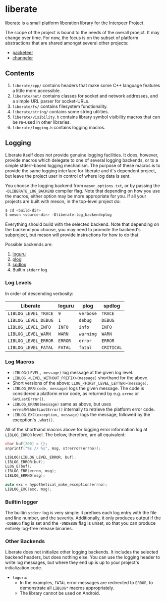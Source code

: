 # liberate

liberate is a small platform liberation library for the Interpeer Project.

The scope of the project is bound to the needs of the overall proejct. It may
change over time. For now, the focus is on the subset of platform abstractions
that are shared amongst several other projects:

- [packeteer](https://gitlab.com/interpeer/packeteer)
- [channeler](https://gitlab.com/interpeer/channeler)

## Contents

1. `liberate/cpp/` contains headers that make some C++ language features
  a little more accessible.
1. `liberate/net/` contains classes for socket and network addresses, and
  a simple URL parser for socket-URLs.
1. `liberate/fs/` contains filesystem functionality.
1. `liberate/string/` contains some string utilities.
1. `liberate/visibility.h` contains library symbol visibility macros that
  can be re-used in other libraries.
1. `liberate/logging.h` contains logging macros.

## Logging

Liberate itself does not provide genuine logging facilities. It does, however,
provide macros which delegate to one of several logging backends, or to a simple
stderr-based logging mechanism. The purpose of these macros is to provide the same
logging interface for liberate and it's dependent project, but leave the project
user in control of where log data is sent.

You choose the logging backend from `meson_options.txt`, or by passing the
`-DLIBERATE_LOG_BACKEND` compiler flag. Note that depending on how you use the
macros, either option may be more appropriate for you. If all your projects
are built with meson, in the top-level project do:

```bash
$ cd <build-dir>
$ meson <source-dir> -Dliberate:log_backend=plog
```

Everything should build with the selected backend. Note that depending on the
backend you choose, you may need to promote the backend's subproject, but meson
will provide instructions for how to do that.

Possible backends are:

1. [loguru](https://github.com/emilk/loguru)
1. [plog](https://github.com/SergiusTheBest/plog)
1. [spdlog](https://github.com/gabime/spdlog)
1. Builtin `stderr` log.

### Log Levels

In order of descending verbosity:

| Liberate              | loguru  | plog      | spdlog     |
|-----------------------|---------|-----------|------------|
| `LIBLOG_LEVEL_TRACE`  | `9`     | `verbose` | `TRACE`    |
| `LIBLOG_LEVEL_DEBUG`  | `1`     | `debug`   | `DEBUG`    |
| `LIBLOG_LEVEL_INFO`   | `INFO`  | `info`    | `INFO`     |
| `LIBLOG_LEVEL_WARN`   | `WARN`  | `warning` | `WARN`     |
| `LIBLOG_LEVEL_ERROR`  | `ERROR` | `error`   | `ERROR`    |
| `LIBLOG_LEVEL_FATAL`  | `FATAL` | `fatal`   | `CRITICAL` |


### Log Macros

- `LIBLOG(LEVEL, message)` log message at the given log level.
- `LIBLOG_<LEVEL_WITHOUT_PREFIX>(message)` shorthand for the above.
- Short versions of the above: `LLOG_<FIRST_LEVEL_LETTER>(message)`.
- `LIBLOG_ERR(code, message)` logs the given message. The code is considered
  a platform error code, as returned by e.g. `errno` or `GetLastError()`.
- `LIBLOG_ERRNO(message)` same as above, but uses `errno`/`WSAGetLastError()`
  internally to retrieve the platform error code.
- `LIBLOG_EXC(exception, message)` logs the message, followed by the
  exception's `.what()`.

All of the shorthand macros above for logging error information log
at `LIBLOG_ERROR` level. The below, therefore, are all equivalent:

```c++
char buf[200] = {};
snprintf("%s // %s", msg, strerror(errno));

LIBLOG(LIBLOG_LEVEL_ERROR, buf);
LIBLOG_ERROR(buf);
LLOG_E(buf);
LIBLOG_ERR(errno, msg);
LIBLOG_ERRNO(msg);

auto exc = hypothetical_make_exception(errno);
LIBLOG_EXC(exc, msg);
```

### Builtin logger

The builtin `stderr` log is very simple: it prefixes each log entry with the
file and line number, and the severity. Additionally, it only produces output
if the `-DDEBUG` flag is set and the `-DNDEBUG` flag is unset, so that you can
produce entirely log-free release binaries.

### Other Backends

Liberate does not initialize other logging backends. It includes the selected
backend headers, but does nothing else. You can use the logging header to write
log messages, but where they end up is up to your project's initialization
code.

- `loguru`:
  - In the examples, `FATAL` error messages are redirected to `ERROR`, to
    demonstrate all `LIBLOG*` macros appropriately.
  - The library cannot be used on Android.
